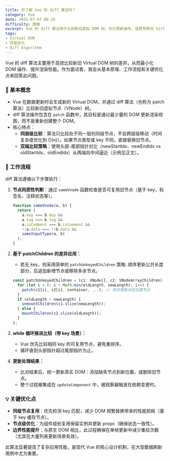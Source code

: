 ```yaml
---
title: 你了解 Vue 的 diff 算法吗？
category: Vue
date: 2025-07-07 00:10
difficulty: 困难
excerpt: Vue 的 diff 算法用于比较新旧虚拟 DOM 树，优化更新操作。该题考察对 Virtual DOM 和渲染性能的理解。
tags:
- Virtual DOM
- 性能优化
- Diff Algorithm
---
```

Vue 的 diff 算法主要用于高效比较新旧 Virtual DOM 树的差异，从而最小化 DOM 操作、提升渲染性能。作为面试者，我会从基本原理、工作流程和关键优化点来回答此问题。

### 📌 基本概念

- Vue 在数据更新时会生成新的 Virtual DOM，并通过 diff 算法（也称为 patch 算法）比较新旧虚拟节点（VNode）树。
- diff 算法操作包含在 `patch` 函数中，其目标是通过最少量的 DOM 更新渲染视图，而不是重新创建整个 DOM。
- 核心特点：  
  - **同层级比较**：算法只比较处于同一层的同级节点，不会跨层级移动（时间复杂度优化到 O(n)）。如果节点类型或 key 不同，直接替换旧节点。
  - **双端比较策略**：使用头部-尾部指针对比（newStartIdx、newEndIdx vs oldStartIdx、oldEndIdx）从两端向中间逼近（示例见正文）。

### 🔄 工作流程

diff 算法遵循以下步骤执行：  
1. **节点同质性判断**：通过 `sameVnode` 函数检查是否可复用旧节点（基于 key、标签名、注释状态等）。
   ```javascript
   function sameVnode(a, b) {
     return (
       a.key === b.key &&
       a.tag === b.tag &&
       a.isComment === b.isComment &&
       !!a.data === !!b.data &&
       sameInputType(a, b)
     );
   }
   ```

2. **基于 patchChildren 的差异应用：**
   - 若无 key，则采用简单的 `patchUnkeyedChildren` 策略: 顺序更新公共长度部分，后追加新增节点或移除多余节点。
   ```typescript
   const patchUnkeyedChildren = (c1: VNode[], c2: VNodeArrayChildren) => {
     for (let i = 0; i < Math.min(oldLength, newLength); i++) {
       patch(c1[i], c2[i], container, ...); // 依次更新对应位置节点
     }
     if (oldLength > newLength) {
       unmountChildren(c1.slice(newLength));
     } else {
       mountChildren(c2.slice(oldLength));
     }
   };
   ```

3. **while 循环推进比较（带 key 场景）：**
   - Vue 优先比较相同 key 的可复用节点，避免重排序。
   - 循环直到头部指针超过尾部指针为止。

4. **更新处理结果：**
   - 比对结束后，统一更新真实 DOM：添加缺失节点到新位置，或删除旧节点。
   - 整个过程被集成在 `updateComponent` 中，被观察器触发在依赖变更时。

### 💡 关键优化点

- **同级节点复用**：优先检测 key 匹配，减少 DOM 频繁替换带来的性能损耗（基于 key 缓存节点）。
- **节点级优化**：为组件级别复用保留实例并更新 props（确保状态一致性）。
- **边界性能提升**：与原生 DOM 相比，此过程确保在单帧更新中减少重绘次数（尤其在大量列表更新场景有效）。

此算法显著提高了复杂应用性能，是现代 Vue 的核心设计机制，在大型数据刷新用例中尤为重要。
